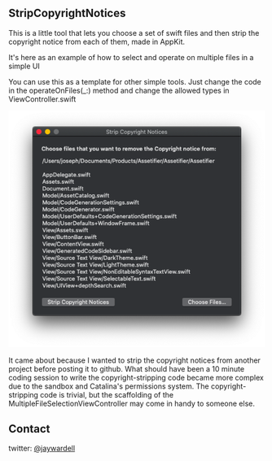 ## StripCopyrightNotices

This is a little tool that lets you choose a set of swift files and then strip the copyright notice from each of them, made in AppKit.

It's here as an example of how to select and operate on multiple files in a simple UI

You can use this as a template for other simple tools. Just change the code in the  operateOnFiles(_:) method and change the allowed types in ViewController.swift

![screenshot](https://github.com/jaywardell/StripCopyrightNotices/blob/master/Screenshots/screenshot2.png)

It came about because I wanted to strip the copyright notices from another project before posting it to github.  What should have been a 10 minute coding session to write the copyright-stripping code became more complex due to the sandbox and Catalina's permissions system.  The copyright-stripping code is trivial, but the scaffolding of the MultipleFileSelectionViewController may come in handy to someone else.

## Contact

twitter:  [@jaywardell](https://twitter.com/jaywardell)

